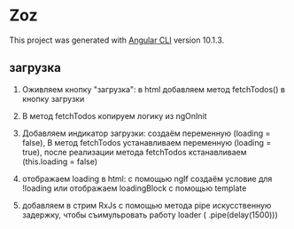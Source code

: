 # Zoz

This project was generated with [Angular CLI](https://github.com/angular/angular-cli) version 10.1.3.

## загрузка

1. Оживляем кнопку "загрузка": в html добавляем метод fetchTodos() в кнопку загрузки

2. В метод fetchTodos копируем логику из ngOnInit

3. Добавляем индикатор загрузки: создаём переменную (loading = false), В метод fetchTodos устанавливаем переменную (loading = true), после реализации метода fetchTodos кстанавливаем (this.loading = false)

4. отображаем loading в html: с помощью ngIf создаём условие для !loading или отображаем loadingBlock с помощью template

5. добавляем в стрим RxJs с помощью метода pipe искусственную задержку, чтобы съимульровать работу loader ( .pipe(delay(1500)))

